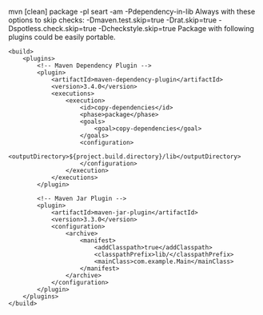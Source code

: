 mvn [clean] package -pl seart -am -Pdependency-in-lib
Always with these options to skip checks:
-Dmaven.test.skip=true -Drat.skip=true -Dspotless.check.skip=true -Dcheckstyle.skip=true
Package with following plugins could be easily portable.

    <build>
        <plugins>
            <!-- Maven Dependency Plugin -->
            <plugin>
                <artifactId>maven-dependency-plugin</artifactId>
                <version>3.4.0</version>
                <executions>
                    <execution>
                        <id>copy-dependencies</id>
                        <phase>package</phase>
                        <goals>
                            <goal>copy-dependencies</goal>
                        </goals>
                        <configuration>
                            <outputDirectory>${project.build.directory}/lib</outputDirectory>
                        </configuration>
                    </execution>
                </executions>
            </plugin>

            <!-- Maven Jar Plugin -->
            <plugin>
                <artifactId>maven-jar-plugin</artifactId>
                <version>3.3.0</version>
                <configuration>
                    <archive>
                        <manifest>
                            <addClasspath>true</addClasspath>
                            <classpathPrefix>lib/</classpathPrefix>
                            <mainClass>com.example.Main</mainClass>
                        </manifest>
                    </archive>
                </configuration>
            </plugin>
        </plugins>
    </build>